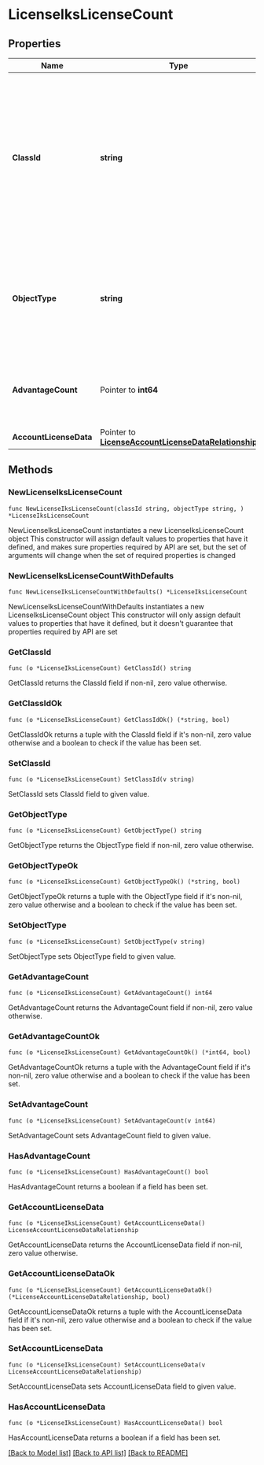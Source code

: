 # LicenseIksLicenseCount

## Properties

Name | Type | Description | Notes
------------ | ------------- | ------------- | -------------
**ClassId** | **string** | The fully-qualified name of the instantiated, concrete type. This property is used as a discriminator to identify the type of the payload when marshaling and unmarshaling data. | [default to "license.IksLicenseCount"]
**ObjectType** | **string** | The fully-qualified name of the instantiated, concrete type. The value should be the same as the &#39;ClassId&#39; property. | [default to "license.IksLicenseCount"]
**AdvantageCount** | Pointer to **int64** | The total number of devices claimed in the IKS Advantage tier. | [optional] [readonly] 
**AccountLicenseData** | Pointer to [**LicenseAccountLicenseDataRelationship**](license.AccountLicenseData.Relationship.md) |  | [optional] 

## Methods

### NewLicenseIksLicenseCount

`func NewLicenseIksLicenseCount(classId string, objectType string, ) *LicenseIksLicenseCount`

NewLicenseIksLicenseCount instantiates a new LicenseIksLicenseCount object
This constructor will assign default values to properties that have it defined,
and makes sure properties required by API are set, but the set of arguments
will change when the set of required properties is changed

### NewLicenseIksLicenseCountWithDefaults

`func NewLicenseIksLicenseCountWithDefaults() *LicenseIksLicenseCount`

NewLicenseIksLicenseCountWithDefaults instantiates a new LicenseIksLicenseCount object
This constructor will only assign default values to properties that have it defined,
but it doesn't guarantee that properties required by API are set

### GetClassId

`func (o *LicenseIksLicenseCount) GetClassId() string`

GetClassId returns the ClassId field if non-nil, zero value otherwise.

### GetClassIdOk

`func (o *LicenseIksLicenseCount) GetClassIdOk() (*string, bool)`

GetClassIdOk returns a tuple with the ClassId field if it's non-nil, zero value otherwise
and a boolean to check if the value has been set.

### SetClassId

`func (o *LicenseIksLicenseCount) SetClassId(v string)`

SetClassId sets ClassId field to given value.


### GetObjectType

`func (o *LicenseIksLicenseCount) GetObjectType() string`

GetObjectType returns the ObjectType field if non-nil, zero value otherwise.

### GetObjectTypeOk

`func (o *LicenseIksLicenseCount) GetObjectTypeOk() (*string, bool)`

GetObjectTypeOk returns a tuple with the ObjectType field if it's non-nil, zero value otherwise
and a boolean to check if the value has been set.

### SetObjectType

`func (o *LicenseIksLicenseCount) SetObjectType(v string)`

SetObjectType sets ObjectType field to given value.


### GetAdvantageCount

`func (o *LicenseIksLicenseCount) GetAdvantageCount() int64`

GetAdvantageCount returns the AdvantageCount field if non-nil, zero value otherwise.

### GetAdvantageCountOk

`func (o *LicenseIksLicenseCount) GetAdvantageCountOk() (*int64, bool)`

GetAdvantageCountOk returns a tuple with the AdvantageCount field if it's non-nil, zero value otherwise
and a boolean to check if the value has been set.

### SetAdvantageCount

`func (o *LicenseIksLicenseCount) SetAdvantageCount(v int64)`

SetAdvantageCount sets AdvantageCount field to given value.

### HasAdvantageCount

`func (o *LicenseIksLicenseCount) HasAdvantageCount() bool`

HasAdvantageCount returns a boolean if a field has been set.

### GetAccountLicenseData

`func (o *LicenseIksLicenseCount) GetAccountLicenseData() LicenseAccountLicenseDataRelationship`

GetAccountLicenseData returns the AccountLicenseData field if non-nil, zero value otherwise.

### GetAccountLicenseDataOk

`func (o *LicenseIksLicenseCount) GetAccountLicenseDataOk() (*LicenseAccountLicenseDataRelationship, bool)`

GetAccountLicenseDataOk returns a tuple with the AccountLicenseData field if it's non-nil, zero value otherwise
and a boolean to check if the value has been set.

### SetAccountLicenseData

`func (o *LicenseIksLicenseCount) SetAccountLicenseData(v LicenseAccountLicenseDataRelationship)`

SetAccountLicenseData sets AccountLicenseData field to given value.

### HasAccountLicenseData

`func (o *LicenseIksLicenseCount) HasAccountLicenseData() bool`

HasAccountLicenseData returns a boolean if a field has been set.


[[Back to Model list]](../README.md#documentation-for-models) [[Back to API list]](../README.md#documentation-for-api-endpoints) [[Back to README]](../README.md)



